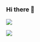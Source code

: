### Hi there 👋

![](https://hit.yhype.me/github/profile?user_id=101529275)

![](https://komarev.com/ghpvc/?username=abussing)

<!--
**abussing/abussing** is a ✨ _special_ ✨ repository because its `README.md` (this file) appears on your GitHub profile.

Here are some ideas to get you started:

- 🔭 I’m currently working on ...
- 🌱 I’m currently learning ...
- 👯 I’m looking to collaborate on ...
- 🤔 I’m looking for help with ...
- 💬 Ask me about ...
- 📫 How to reach me: ...
- 😄 Pronouns: ...
- ⚡ Fun fact: ...
-->

